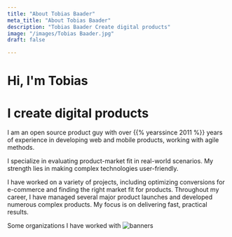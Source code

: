 ```yaml
---
title: "About Tobias Baader"
meta_title: "About Tobias Baader"
description: "Tobias Baader Create digital products"
image: "/images/Tobias Baader.jpg"
draft: false

---
```

<h1 class="font-medium text-center">Hi, I'm Tobias</h1>
<h1 class="font-extrabold text-center pb-7">I create digital products</h2>

I am an open source product guy with over {{% yearssince 2011 %}} years of experience in developing web and mobile products, working with agile methods.

I specialize in evaluating product-market fit in real-world scenarios. My strength lies in making complex technologies user-friendly.

I have worked on a variety of projects, including optimizing conversions for e-commerce and finding the right market fit for products. Throughout my career, I have managed several major product launches and developed numerous complex products. My focus is on delivering fast, practical results.




<span class="mt-14 mb-1">Some organizations I have worked with</span>
![banners](/images/banner.png "organizations I have worked with")
